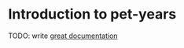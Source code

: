# Introduction to pet-years

TODO: write [great documentation](http://jacobian.org/writing/what-to-write/)
